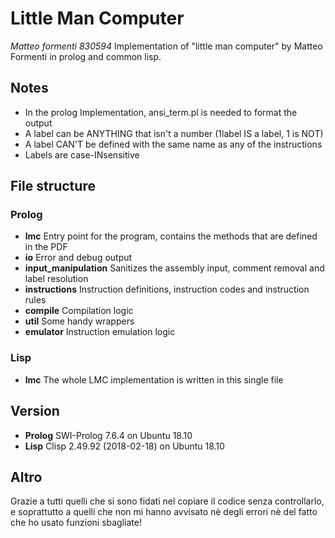 # Little Man Computer

*Matteo formenti 830594*
Implementation of "little man computer" by Matteo Formenti in prolog and common lisp.

## Notes

- In the prolog Implementation, ansi_term.pl is needed to format the output
- A label can be ANYTHING that isn't a number (1label IS a label, 1 is NOT)
- A label CAN'T be defined with the same name as any of the instructions
- Labels are case-INsensitive

## File structure

### Prolog

- **lmc** Entry point for the program, contains the methods that are defined in the PDF
- **io** Error and debug output
- **input_manipulation** Sanitizes the assembly input, comment removal and label resolution
- **instructions** Instruction definitions, instruction codes and instruction rules
- **compile** Compilation logic
- **util** Some handy wrappers
- **emulator** Instruction emulation logic

### Lisp

- **lmc** The whole LMC implementation is written in this single file

## Version

- **Prolog** SWI-Prolog 7.6.4 on Ubuntu 18.10
- **Lisp** Clisp 2.49.92 (2018-02-18) on Ubuntu 18.10

## Altro
Grazie a tutti quelli che si sono fidati nel copiare il codice senza controllarlo, e soprattutto a quelli che non mi hanno avvisato nè degli errori nè del fatto che ho usato funzioni sbagliate!
